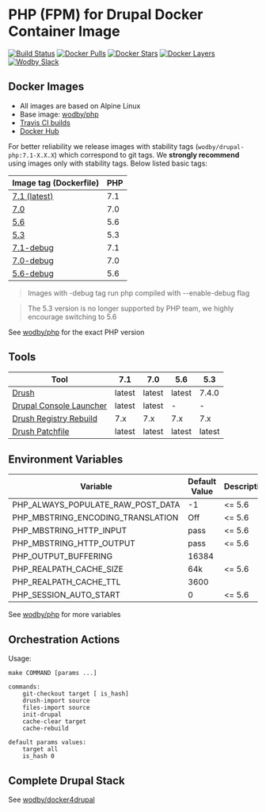 # PHP (FPM) for Drupal Docker Container Image 

[![Build Status](https://travis-ci.org/wodby/drupal-php.svg?branch=master)](https://travis-ci.org/wodby/drupal-php)
[![Docker Pulls](https://img.shields.io/docker/pulls/wodby/drupal-php.svg)](https://hub.docker.com/r/wodby/drupal-php)
[![Docker Stars](https://img.shields.io/docker/stars/wodby/drupal-php.svg)](https://hub.docker.com/r/wodby/drupal-php)
[![Docker Layers](https://images.microbadger.com/badges/image/wodby/drupal-php.svg)](https://microbadger.com/images/wodby/drupal-php)
[![Wodby Slack](http://slack.wodby.com/badge.svg)](http://slack.wodby.com)

## Docker Images

* All images are based on Alpine Linux
* Base image: [wodby/php](https://github.com/wodby/php)
* [Travis CI builds](https://travis-ci.org/wodby/drupal-php) 
* [Docker Hub](https://hub.docker.com/r/wodby/drupal-php)

For better reliability we release images with stability tags (`wodby/drupal-php:7.1-X.X.X`) which correspond to git tags. We **strongly recommend** using images only with stability tags. Below listed basic tags:

| Image tag (Dockerfile)                                                         | PHP |
| ------------------------------------------------------------------------------ | --- |
| [7.1 (latest)](https://github.com/wodby/drupal-php/tree/master/7.1/Dockerfile) | 7.1 |
| [7.0](https://github.com/wodby/drupal-php/tree/master/7.0/Dockerfile)          | 7.0 |
| [5.6](https://github.com/wodby/drupal-php/tree/master/5.6/Dockerfile)          | 5.6 |
| [5.3](https://github.com/wodby/drupal-php/tree/master/5.3/Dockerfile)          | 5.3 |
| [7.1-debug](https://github.com/wodby/drupal-php/tree/master/7.1/Dockerfile)    | 7.1 |
| [7.0-debug](https://github.com/wodby/drupal-php/tree/master/7.0/Dockerfile)    | 7.0 |
| [5.6-debug](https://github.com/wodby/drupal-php/tree/master/5.6/Dockerfile)    | 5.6 |

> Images with -debug tag run php compiled with --enable-debug flag  

> The 5.3 version is no longer supported by PHP team, we highly encourage switching to 5.6 

See [wodby/php](https://github.com/wodby/php) for the exact PHP version

## Tools

[Drupal Console Launcher]: https://drupalconsole.com
[Drush]: https://packagist.org/packages/drush/drush
[Drush Registry Rebuild]: https://www.drupal.org/project/registry_rebuild
[Drush Patchfile]: https://bitbucket.org/davereid/drush-patchfile

| Tool                       | 7.1     | 7.0     | 5.6     | 5.3     |
| -------------------------- | ------- | ------- | ------- | ------- |
| [Drush]                    | latest  | latest  | latest  | 7.4.0   |
| [Drupal Console Launcher]  | latest  | latest  | -       | -       |
| [Drush Registry Rebuild]   | 7.x     | 7.x     | 7.x     | 7.x     |
| [Drush Patchfile]          | latest  | latest  | latest  | latest  |

## Environment Variables

| Variable                          | Default Value | Description |
| --------------------------------- | ------------- | ----------- |
| PHP_ALWAYS_POPULATE_RAW_POST_DATA | -1            | <= 5.6      |
| PHP_MBSTRING_ENCODING_TRANSLATION | Off           | <= 5.6      |
| PHP_MBSTRING_HTTP_INPUT           | pass          | <= 5.6      |
| PHP_MBSTRING_HTTP_OUTPUT          | pass          | <= 5.6      |
| PHP_OUTPUT_BUFFERING              | 16384         |             |
| PHP_REALPATH_CACHE_SIZE           | 64k           | <= 5.6      |
| PHP_REALPATH_CACHE_TTL            | 3600          |             |
| PHP_SESSION_AUTO_START            | 0             | <= 5.6      |

See [wodby/php](https://github.com/wodby/php) for more variables

## Orchestration Actions

Usage:
```
make COMMAND [params ...]
 
commands:
    git-checkout target [ is_hash]
    drush-import source
    files-import source   
    init-drupal   
    cache-clear target
    cache-rebuild
    
default params values:
    target all
    is_hash 0 
```

## Complete Drupal Stack

See [wodby/docker4drupal](https://github.com/wodby/docker4drupal)
